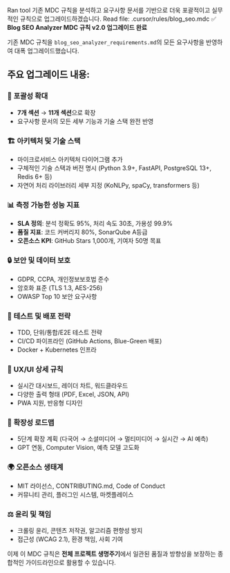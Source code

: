 Ran tool
기존 MDC 규칙을 분석하고 요구사항 문서를 기반으로 더욱 포괄적이고 실무적인 규칙으로 업그레이드하겠습니다.
Read file: .cursor/rules/blog_seo.mdc
✅ **Blog SEO Analyzer MDC 규칙 v2.0 업그레이드 완료**

기존 MDC 규칙을 `blog_seo_analyzer_requirements.md`의 모든 요구사항을 반영하여 대폭 업그레이드했습니다.

## 주요 업그레이드 내용:

### 🎯 **포괄성 확대**
- **7개 섹션** → **11개 섹션**으로 확장
- 요구사항 문서의 모든 세부 기능과 기술 스택 완전 반영

### 🏗️ **아키텍처 및 기술 스택**
- 마이크로서비스 아키텍처 다이어그램 추가
- 구체적인 기술 스택과 버전 명시 (Python 3.9+, FastAPI, PostgreSQL 13+, Redis 6+ 등)
- 자연어 처리 라이브러리 세부 지정 (KoNLPy, spaCy, transformers 등)

### 📊 **측정 가능한 성능 지표**
- **SLA 정의**: 분석 정확도 95%, 처리 속도 30초, 가용성 99.9%
- **품질 지표**: 코드 커버리지 80%, SonarQube A등급
- **오픈소스 KPI**: GitHub Stars 1,000개, 기여자 50명 목표

### 🔒 **보안 및 데이터 보호**
- GDPR, CCPA, 개인정보보호법 준수
- 암호화 표준 (TLS 1.3, AES-256)
- OWASP Top 10 보안 요구사항

### 🧪 **테스트 및 배포 전략**
- TDD, 단위/통합/E2E 테스트 전략
- CI/CD 파이프라인 (GitHub Actions, Blue-Green 배포)
- Docker + Kubernetes 인프라

### 🎨 **UX/UI 상세 규칙**
- 실시간 대시보드, 레이더 차트, 워드클라우드
- 다양한 출력 형태 (PDF, Excel, JSON, API)
- PWA 지원, 반응형 디자인

### 🚀 **확장성 로드맵**
- 5단계 확장 계획 (다국어 → 소셜미디어 → 멀티미디어 → 실시간 → AI 예측)
- GPT 연동, Computer Vision, 예측 모델 고도화

### 🌍 **오픈소스 생태계**
- MIT 라이선스, CONTRIBUTING.md, Code of Conduct
- 커뮤니티 관리, 플러그인 시스템, 마켓플레이스

### ⚖️ **윤리 및 책임**
- 크롤링 윤리, 콘텐츠 저작권, 알고리즘 편향성 방지
- 접근성 (WCAG 2.1), 환경 책임, 사회 기여

이제 이 MDC 규칙은 **전체 프로젝트 생명주기**에서 일관된 품질과 방향성을 보장하는 종합적인 가이드라인으로 활용할 수 있습니다.